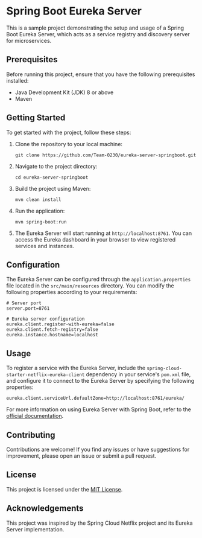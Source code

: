 # Spring Boot Eureka Server

This is a sample project demonstrating the setup and usage of a Spring Boot Eureka Server, which acts as a service registry and discovery server for microservices.

## Prerequisites

Before running this project, ensure that you have the following prerequisites installed:

- Java Development Kit (JDK) 8 or above
- Maven

## Getting Started

To get started with the project, follow these steps:

1. Clone the repository to your local machine:

   ```
   git clone https://github.com/Team-0230/eureka-server-springboot.git
   ```

2. Navigate to the project directory:

   ```
   cd eureka-server-springboot
   ```

3. Build the project using Maven:

   ```
   mvn clean install
   ```

4. Run the application:

   ```
   mvn spring-boot:run
   ```

5. The Eureka Server will start running at `http://localhost:8761`. You can access the Eureka dashboard in your browser to view registered services and instances.

## Configuration

The Eureka Server can be configured through the `application.properties` file located in the `src/main/resources` directory. You can modify the following properties according to your requirements:

```properties
# Server port
server.port=8761

# Eureka server configuration
eureka.client.register-with-eureka=false
eureka.client.fetch-registry=false
eureka.instance.hostname=localhost
```

## Usage

To register a service with the Eureka Server, include the `spring-cloud-starter-netflix-eureka-client` dependency in your service's `pom.xml` file, and configure it to connect to the Eureka Server by specifying the following properties:

```properties
eureka.client.serviceUrl.defaultZone=http://localhost:8761/eureka/
```

For more information on using Eureka Server with Spring Boot, refer to the [official documentation](https://docs.spring.io/spring-cloud-netflix/docs/current/reference/html/#spring-cloud-eureka-server).

## Contributing

Contributions are welcome! If you find any issues or have suggestions for improvement, please open an issue or submit a pull request.

## License

This project is licensed under the [MIT License](LICENSE).

## Acknowledgements

This project was inspired by the Spring Cloud Netflix project and its Eureka Server implementation.
